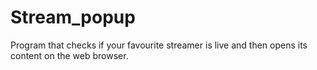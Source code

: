 # Stream_popup
 Program that checks if your favourite streamer is live and then opens its content on the web browser.
